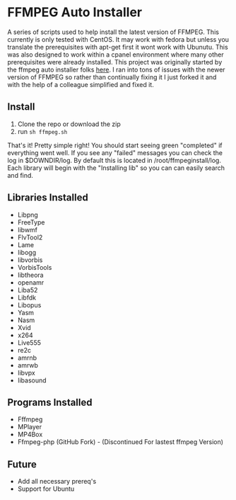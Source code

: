 FFMPEG Auto Installer
===
A series of scripts used to help install the latest version of FFMPEG. This currently is only tested with CentOS. It may work with fedora but unless you translate the prerequisites with apt-get first it wont work with Ubunutu. This was also designed to work within a cpanel environment where many other prerequisites were already installed. This project was originally started by the ffmpeg auto installer folks [here][1]. I ran into tons of issues with the newer version of FFMPEG so rather than continually fixing it I just forked it and with the help of a colleague simplified and fixed it.  

Install
---
1. Clone the repo or download the zip
2. run ```sh ffmpeg.sh```

That's it! Pretty simple right! You should start seeing green "completed" if everything went well. If you see any "failed" messages you can check the log in $DOWNDIR/log. By default this is located in /root/ffmpeginstall/log. Each library will begin with the "Installing lib" so you can can easily search and find. 

Libraries Installed
---
- Libpng
- FreeType
- libwmf
- FlvTool2
- Lame
- libogg
- libvorbis
- VorbisTools
- libtheora
- openamr
- Liba52
- Libfdk
- Libopus
- Yasm
- Nasm
- Xvid
- x264
- Live555
- re2c
- amrnb
- amrwb
- libvpx
- libasound

Programs Installed
---
- Fffmpeg
- MPlayer
- MP4Box
- Ffmpeg-php (GitHub Fork) - (Discontinued For lastest ffmpeg Version)

Future
---
- Add all necessary prereq's
- Support for Ubuntu

[1]: http://www.ffmpeginstaller.com/
